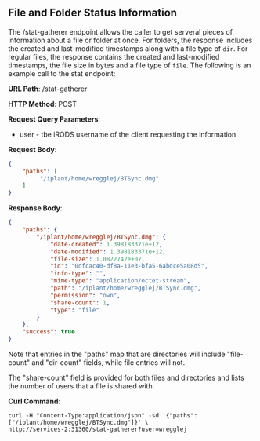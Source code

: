 File and Folder Status Information
----------------------------------

The /stat-gatherer endpoint allows the caller to get serveral pieces of information about a file or 
folder at once. For folders, the response includes the created and last-modified timestamps along 
with a file type of `dir`.  For regular files, the response contains the created and last-modified 
timestamps, the file size in bytes and a file type of `file`. The following is an example call to 
the stat endpoint:

__URL Path__: /stat-gatherer

__HTTP Method__: POST

__Request Query Parameters__:

* user - tbe iRODS username of the client requesting the information

__Request Body__:

```json
{
    "paths": [
         "/iplant/home/wregglej/BTSync.dmg"
    ]
}
```

__Response Body__:

```json
{
    "paths": {
        "/iplant/home/wregglej/BTSync.dmg": {
            "date-created": 1.398183371e+12,
            "date-modified": 1.398183371e+12,
            "file-size": 1.0822742e+07,
            "id": "0dfcac40-df8a-11e3-bfa5-6abdce5a08d5",
            "info-type": "",
            "mime-type": "application/octet-stream",
            "path": "/iplant/home/wregglej/BTSync.dmg",
            "permission": "own",
            "share-count": 1,
            "type": "file"
        }
    },
    "success": true
}
```

Note that entries in the "paths" map that are directories will include "file-count" and "dir-count" 
fields, while file entries will not.

The "share-count" field is provided for both files and directories and lists the number of users 
that a file is shared with.

__Curl Command__:

    curl -H "Content-Type:application/json" -sd '{"paths":["/iplant/home/wregglej/BTSync.dmg"]}' \
    http://services-2:31360/stat-gatherer?user=wregglej
